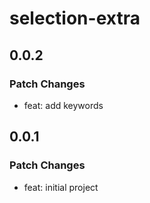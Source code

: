 # selection-extra

## 0.0.2

### Patch Changes

- feat: add keywords

## 0.0.1

### Patch Changes

- feat: initial project
